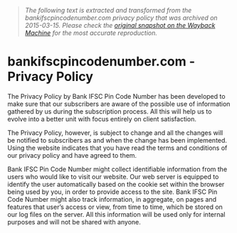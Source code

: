 > *The following text is extracted and transformed from the bankifscpincodenumber.com privacy policy that was archived on 2015-03-15. Please check the [original snapshot on the Wayback Machine](https://web.archive.org/web/20150315012407id_/http%3A//bankifscpincodenumber.com/HtmlPages/PrivacyPolicy.aspx) for the most accurate reproduction.*

# bankifscpincodenumber.com - Privacy Policy

  


The Privacy Policy by Bank IFSC Pin Code Number has been developed to make sure that our subscribers are aware of the possible use of information gathered by us during the subscription process. All this will help us to evolve into a better unit with focus entirely on client satisfaction. 

The Privacy Policy, however, is subject to change and all the changes will be notified to subscribers as and when the change has been implemented. Using the website indicates that you have read the terms and conditions of our privacy policy and have agreed to them. 

Bank IFSC Pin Code Number might collect identifiable information from the users who would like to visit our website. Our web server is equipped to identify the user automatically based on the cookie set within the browser being used by you, in order to provide access to the site. Bank IFSC Pin Code Number might also track information, in aggregate, on pages and features that user’s access or view, from time to time, which be stored on our log files on the server. All this information will be used only for internal purposes and will not be shared with anyone. 



